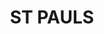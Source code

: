 ---
lastmod: '2025-04-06T06:05:20+00:00'
latitude: -33.914832
layout: suburb
longitude: 151.239167
postcode: '2031'
state: NSW
title: ST PAULS
url: /nsw/st-pauls/
---